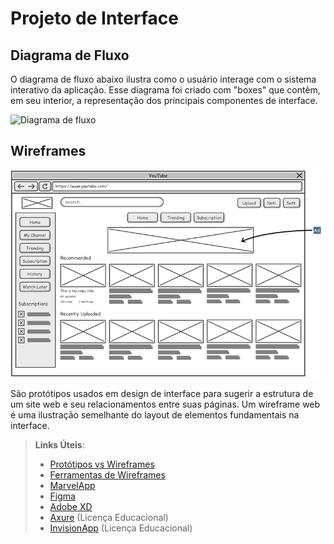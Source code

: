
# Projeto de Interface

## Diagrama de Fluxo

O diagrama de fluxo abaixo ilustra como o usuário interage com o sistema interativo da aplicação. Esse diagrama foi criado com "boxes" que contêm, em seu interior, a representação dos principais componentes de interface.

![Diagrama de fluxo](https://github.com/user-attachments/assets/ed684f27-51dc-4c5a-b776-962ea671fbcf)

## Wireframes

![Exemplo de Wireframe](img/wireframe-example.png)

São protótipos usados em design de interface para sugerir a estrutura de um site web e seu relacionamentos entre suas páginas. Um wireframe web é uma ilustração semelhante do layout de elementos fundamentais na interface.
 
> **Links Úteis**:
> - [Protótipos vs Wireframes](https://www.nngroup.com/videos/prototypes-vs-wireframes-ux-projects/)
> - [Ferramentas de Wireframes](https://rockcontent.com/blog/wireframes/)
> - [MarvelApp](https://marvelapp.com/developers/documentation/tutorials/)
> - [Figma](https://www.figma.com/)
> - [Adobe XD](https://www.adobe.com/br/products/xd.html#scroll)
> - [Axure](https://www.axure.com/edu) (Licença Educacional)
> - [InvisionApp](https://www.invisionapp.com/) (Licença Educacional)
